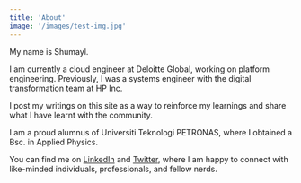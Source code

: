 ```yaml
---
title: 'About'
image: '/images/test-img.jpg'
---
```


My name is Shumayl.

I am currently a cloud engineer at Deloitte Global, working on platform engineering. Previously, I was a systems engineer with the digital transformation team at HP Inc.

I post my writings on this site as a way to reinforce my learnings and share what I have learnt with the community.

I am a proud alumnus of Universiti Teknologi PETRONAS, where I obtained a Bsc. in Applied Physics.

You can find me on [LinkedIn](https://www.linkedin.com/in/shumayl-111/) and [Twitter](https://twitter.com/Shumayl_), where I am happy to connect with like-minded individuals, professionals, and fellow nerds.